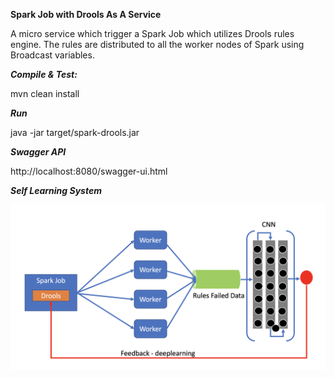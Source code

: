 **Spark Job with Drools As A Service**

A micro service which trigger a Spark Job which utilizes Drools rules
engine. The rules are distributed to all the worker nodes of Spark using
Broadcast variables.

**_Compile & Test:_**

mvn clean install

**_Run_**

java -jar target/spark-drools.jar

_**Swagger API**_

http://localhost:8080/swagger-ui.html

_**Self Learning System**_

![alt text](./SelfDeepLearning.png)
